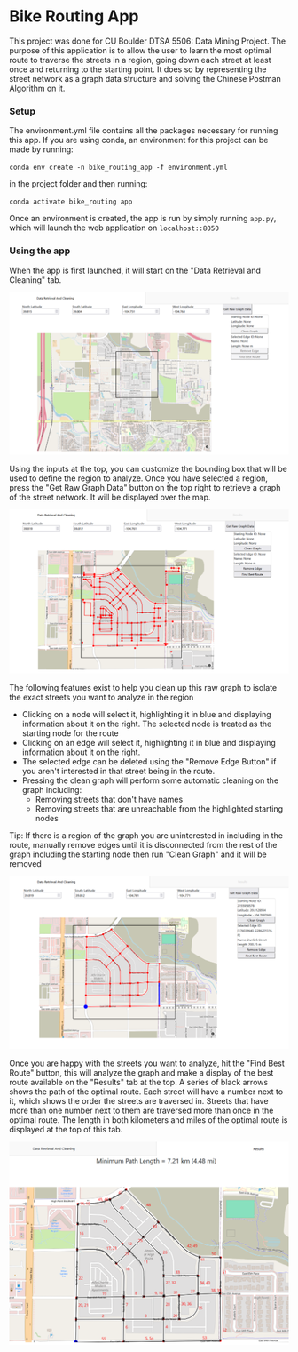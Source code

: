 # Bike Routing App

This project was done for CU Boulder DTSA 5506: Data Mining Project.
The purpose of this application is to allow the user to learn the most optimal route to traverse the streets in a region,
going down each street at least once and returning to the starting point. It does so by representing the street network
as a graph data structure and solving the Chinese Postman Algorithm on it.

### Setup

The environment.yml file contains all the packages necessary for running this app.
If you are using conda, an environment for this project can be made by running:

`conda env create -n bike_routing_app -f environment.yml`

in the project folder and then running:

`conda activate bike_routing app`

Once an environment is created, the app is run by simply running `app.py`, which will launch the web
application on `localhost::8050`


### Using the app

When the app is first launched, it will start on the "Data Retrieval and Cleaning" tab. 

![alt text](readme_images/Startup.PNG)

Using the inputs at the top, you can customize the bounding box that will be used to define the region to analyze.
Once you have selected a region, press the "Get Raw Graph Data" button on the top right to retrieve a graph of the street network.
It will be displayed over the map. 

![alt text](readme_images/RawGraph.PNG)

The following features exist to help you clean up this raw graph to isolate the exact streets you want to analyze in the region

* Clicking on a node will select it, highlighting it in blue and displaying information about it on the right. The selected node is treated as the starting node for the route
* Clicking on an edge will select it, highlighting it in blue and displaying information about it on the right.
* The selected edge can be deleted using the "Remove Edge Button" if you aren't interested in that street being in the route.
* Pressing the clean graph will perform some automatic cleaning on the graph including:
    * Removing streets that don't have names
    * Removing streets that are unreachable from the highlighted starting nodes

Tip: If there is a region of the graph you are uninterested in including in the route, manually remove edges until it is disconnected from the rest of the graph including the starting node
then run "Clean Graph" and it will be removed

![alt text](readme_images/CleanedGraph.PNG)

Once you are happy with the streets you want to analyze, hit the "Find Best Route" button, this will analyze the graph
and make a display of the best route available on the "Results" tab at the top. A series of black arrows shows the path
of the optimal route. Each street will have a number next to it, which shows the order the streets are traversed in.
Streets that have more than one number next to them are traversed more than once in the optimal route. The length in both kilometers
and miles of the optimal route is displayed at the top of this tab. 

![alt text](readme_images/Results.PNG)


